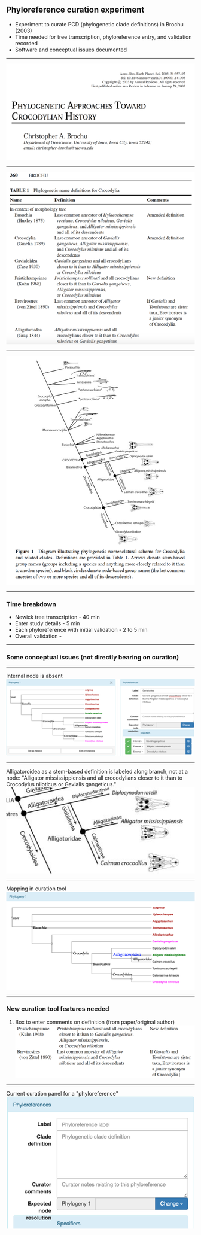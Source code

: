 ## Phyloreference curation experiment 

* Experiment to curate PCD (phylogenetic clade definitions) in Brochu (2003)
* Time needed for tree transcription, phyloreference entry, and validation recorded
* Software and conceptual issues documented

---

![Brochu2003](assets/Brochu2003.png)

---

![Brochu2003 Table](assets/BrochuTable.png)

---

![Brochu2003 Figure 1](assets/BrochuFigure1.png)

---

### Time breakdown
* Newick tree transcription - 40 min
* Enter study details - 5 min
* Each phyloreference with initial validation - 2 to 5 min
* Overall validation - 

---

### Some conceptual issues (not directly bearing on curation)

---

Internal node is absent
![Gavialoidea not matched](assets/Gavialoidea.png)

---
Alligatoroidea as a stem-based definition is labeled along branch, not at a node: "Alligator mississippiensis and all crocodylians closer to it than to Crocodylus niloticus or Gavialis gangeticus."
![Alligatoroidea not matched](assets/Alligatoroidea.png)

---

Mapping in curation tool
![Stem-base definition mapping](assets/AlligatoroideaNode.png)

---

### New curation tool features needed

1. Box to enter comments on definition (from paper/original author)
![Comments on definitions in paper](/assets/comments.png) 

---
Current curation panel for a "phyloreference"
![curation panel](/assets/curationpanel.png)
